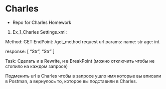 # Charles
- Repo for Charles Homework
1. Ex_1_Charles Settings.xml:

Method: GET
EndPoint: /get_method
request url params: 
 name: str
 age: int

response: 
[
    “Str”,
    “Str”
]

Task:
Сделать и в Rewrite, и в BreakPoint (можно отключить чтобы не стопило на каждом запросе)

Подменить url в Charles чтобы в запросе ушло имя которые вы вписали в Postman, а вернулось то, которое вы подставили в Charles.
 
